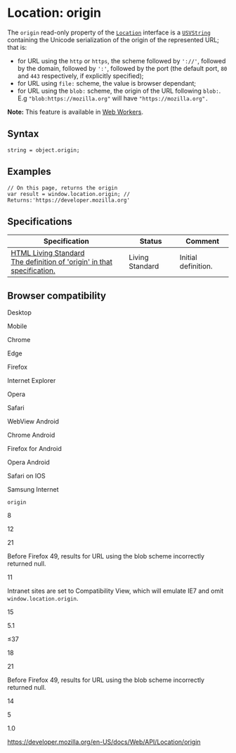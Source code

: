 # Location: origin

The `origin` read-only property of the [`Location`](../location) interface is a [`USVString`](../usvstring) containing the Unicode serialization of the origin of the represented URL; that is:

- for URL using the `http` or `https`, the scheme followed by `'://'`, followed by the domain, followed by `':'`, followed by the port (the default port, `80` and `443` respectively, if explicitly specified);
- for URL using `file:` scheme, the value is browser dependant;
- for URL using the `blob:` scheme, the origin of the URL following `blob:`. E.g `"blob:https://mozilla.org"` will have `"https://mozilla.org".`

**Note:** This feature is available in [Web Workers](../web_workers_api).

## Syntax

    string = object.origin;

## Examples

    // On this page, returns the origin
    var result = window.location.origin; // Returns:'https://developer.mozilla.org'

## Specifications

<table><thead><tr class="header"><th>Specification</th><th>Status</th><th>Comment</th></tr></thead><tbody><tr class="odd"><td><a href="https://html.spec.whatwg.org/multipage/#dom-location-origin">HTML Living Standard<br />
<span class="small">The definition of 'origin' in that specification.</span></a></td><td><span class="spec-living">Living Standard</span></td><td>Initial definition.</td></tr></tbody></table>

## Browser compatibility

Desktop

Mobile

Chrome

Edge

Firefox

Internet Explorer

Opera

Safari

WebView Android

Chrome Android

Firefox for Android

Opera Android

Safari on IOS

Samsung Internet

`origin`

8

12

21

Before Firefox 49, results for URL using the blob scheme incorrectly returned null.

11

Intranet sites are set to Compatibility View, which will emulate IE7 and omit `window.location.origin`.

15

5.1

≤37

18

21

Before Firefox 49, results for URL using the blob scheme incorrectly returned null.

14

5

1.0

<a href="https://developer.mozilla.org/en-US/docs/Web/API/Location/origin" class="_attribution-link">https://developer.mozilla.org/en-US/docs/Web/API/Location/origin</a>
